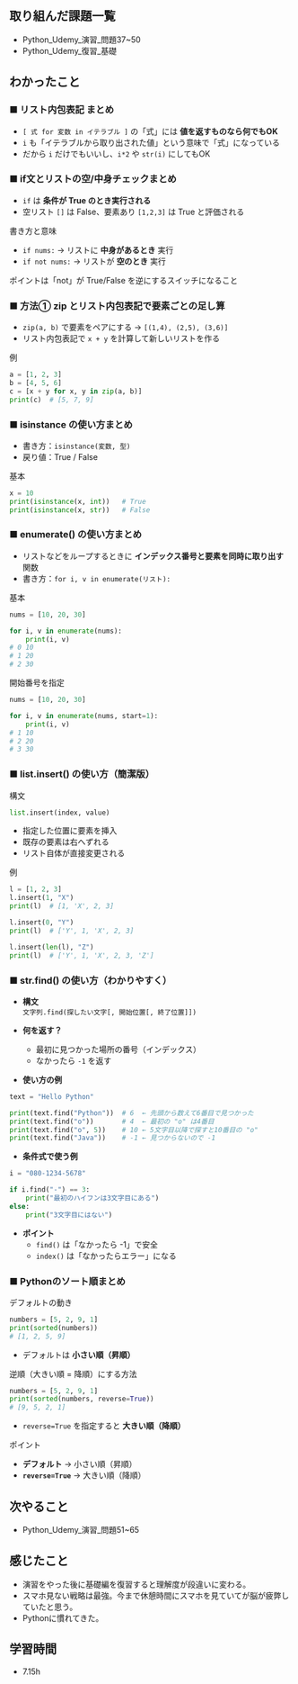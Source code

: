 ## 取り組んだ課題一覧  
- Python_Udemy_演習_問題37~50
- Python_Udemy_復習_基礎

## わかったこと
### ■ リスト内包表記 まとめ
- `[ 式 for 変数 in イテラブル ]` の「式」には **値を返すものなら何でもOK**  
- `i` も「イテラブルから取り出された値」という意味で「式」になっている  
- だから `i` だけでもいいし、`i*2` や `str(i)` にしてもOK  


### ■ if文とリストの空/中身チェックまとめ

- `if` は **条件が True のとき実行される**  
- 空リスト `[]` は False、要素あり `[1,2,3]` は True と評価される  

書き方と意味
- `if nums:` → リストに **中身があるとき** 実行  
- `if not nums:` → リストが **空のとき** 実行  

ポイントは「not」が True/False を逆にするスイッチになること


### ■ 方法① zip とリスト内包表記で要素ごとの足し算

- `zip(a, b)` で要素をペアにする → `[(1,4), (2,5), (3,6)]`
- リスト内包表記で `x + y` を計算して新しいリストを作る

例
```python
a = [1, 2, 3]
b = [4, 5, 6]
c = [x + y for x, y in zip(a, b)]
print(c)  # [5, 7, 9]
```


### ■ isinstance の使い方まとめ

- 書き方：`isinstance(変数, 型)`
- 戻り値：True / False  

基本
```python
x = 10
print(isinstance(x, int))   # True
print(isinstance(x, str))   # False
```


### ■ enumerate() の使い方まとめ

- リストなどをループするときに **インデックス番号と要素を同時に取り出す** 関数  
- 書き方：`for i, v in enumerate(リスト):`

基本
```python
nums = [10, 20, 30]

for i, v in enumerate(nums):
    print(i, v)
# 0 10
# 1 20
# 2 30
```

開始番号を指定
```python
nums = [10, 20, 30]

for i, v in enumerate(nums, start=1):
    print(i, v)
# 1 10
# 2 20
# 3 30
```


### ■ list.insert() の使い方（簡潔版）

構文
```python
list.insert(index, value)
```
- 指定した位置に要素を挿入  
- 既存の要素は右へずれる  
- リスト自体が直接変更される  

例
```python
l = [1, 2, 3]
l.insert(1, "X")
print(l)  # [1, 'X', 2, 3]

l.insert(0, "Y")
print(l)  # ['Y', 1, 'X', 2, 3]

l.insert(len(l), "Z")
print(l)  # ['Y', 1, 'X', 2, 3, 'Z']
```


### ■ str.find() の使い方（わかりやすく）

- **構文**  
  `文字列.find(探したい文字[, 開始位置[, 終了位置]])`

- **何を返す？**  
  - 最初に見つかった場所の番号（インデックス）  
  - なかったら `-1` を返す  

- **使い方の例**
```python
text = "Hello Python"

print(text.find("Python"))  # 6  ← 先頭から数えて6番目で見つかった
print(text.find("o"))       # 4  ← 最初の "o" は4番目
print(text.find("o", 5))    # 10 ← 5文字目以降で探すと10番目の "o"
print(text.find("Java"))    # -1 ← 見つからないので -1
```

- **条件式で使う例**
```python
i = "080-1234-5678"

if i.find("-") == 3:
    print("最初のハイフンは3文字目にある")
else:
    print("3文字目にはない")
```

- **ポイント**  
  - `find()` は「なかったら -1」で安全  
  - `index()` は「なかったらエラー」になる  


### ■ Pythonのソート順まとめ

デフォルトの動き
```python
numbers = [5, 2, 9, 1]
print(sorted(numbers))
# [1, 2, 5, 9]
```
- デフォルトは **小さい順（昇順）**

逆順（大きい順 = 降順）にする方法
```python
numbers = [5, 2, 9, 1]
print(sorted(numbers, reverse=True))
# [9, 5, 2, 1]
```
- `reverse=True` を指定すると **大きい順（降順）**

ポイント
- **デフォルト** → 小さい順（昇順）
- **`reverse=True`** → 大きい順（降順）

## 次やること
- Python_Udemy_演習_問題51~65

## 感じたこと
- 演習をやった後に基礎編を復習すると理解度が段違いに変わる。
- スマホ見ない戦略は最強。今まで休憩時間にスマホを見ていてが脳が疲弊していたと思う。
- Pythonに慣れてきた。

## 学習時間
- 7.15h
